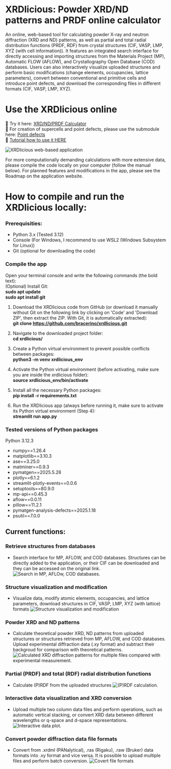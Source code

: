 # **XRDlicious: Powder XRD/ND patterns and PRDF online calculator**

An online, web-based tool for calculating powder X-ray and neutron diffraction (XRD and ND) patterns, as well as partial and total radial distribution functions (PRDF, RDF) from crystal structures (CIF, VASP, LMP, XYZ (with cell information)).
It features an integrated search interface for directly accessing and importing structures from the Materials Project (MP), Automatic FLOW (AFLOW), and Crystallography Open Database (COD) databases. Users can also interactively visualize uploaded structures and perform basic modifications (change elements, occupancies, lattice parameters), convert between conventional and primitive cells and introduce point defects, and download the corresponding files in different formats (CIF, VASP, LMP, XYZ). 

# **Use the XRDlicious online**
🔗 Try it here: [XRD/ND/PRDF Calculator](https://rdf-xrd-calculator.streamlit.app/)  
🔗 For creation of supercells and point defects, please use the submodule here: [Point defects](https://xrdlicious-point-defects.streamlit.app/)  
🔗 [Tutorial how to use it HERE](https://implant.fs.cvut.cz/xrdlicious/)

![XRDlicious web-based application](Illu_images/xrdlicious.png)

For more computationally demanding calculations with more extensive data, please compile the code locally on your computer (follow the manual below).
For planned features and modifications in the app, please see the Roadmap on the application website.

# **How to compile and run the XRDlicious locally:** 

### **Prerequisities**: 
- Python 3.x (Tested 3.12)
- Console (For Windows, I recommend to use WSL2 (Windows Subsystem for Linux))
- Git (optional for downloading the code)
  


### **Compile the app**  
Open your terminal console and write the following commands (the bold text):  
(Optional) Install Git:  
      **sudo apt update**  
      **sudo apt install git**    
      
1) Download the XRDlicious code from GitHub (or download it manually without Git on the following link by clicking on 'Code' and 'Download ZIP', then extract the ZIP. With Git, it is automatically extracted):  
      **git clone https://github.com/bracerino/xrdlicious.git**

2) Navigate to the downloaded project folder:  
      **cd xrdlicious/**

3) Create a Python virtual environment to prevent possible conflicts between packages:  
      **python3 -m venv xrdlicious_env**

4) Activate the Python virtual environment (before activating, make sure you are inside the xrdlicious folder):  
      **source xrdlicious_env/bin/activate**
   
5) Install all the necessary Python packages:  
      **pip install -r requirements.txt**

6) Run the XRDlicious app (always before running it, make sure to activate its Python virtual environment (Step 4):  
      **streamlit run app.py**

### **Tested versions of Python packages**
Python 3.12.3  

- numpy==1.26.4  
- matplotlib==3.10.3  
- ase==3.25.0  
- matminer==0.9.3  
- pymatgen==2025.5.28  
- plotly==6.1.2  
- streamlit-plotly-events==0.0.6  
- setuptools==80.9.0  
- mp-api==0.45.3  
- aflow==0.0.11  
- pillow==11.2.1  
- pymatgen-analysis-defects==2025.1.18
- psutil==7.0.0  

## Current functions:
### Retrieve structures from databases
- Search interface for MP, AFLOW, and COD databases. Structures can be directly added to the application, or their CIF can be downloaded and they can be accessed on the original link.
![Search in MP, AFLOw, COD databases.](Illu_images/search_database.png)

### Structure visualization and modification 
- Visualize data, modify atomic elements, occupancies, and lattice parameters, download structures in CIF, VASP, LMP, XYZ (with lattice) formats
![Structure visualization and modification](Illu_images/str_visu.png)

### Powder XRD and ND patterns
- Calculate theoretical powder XRD, ND patterns from uploaded structures or structures retrieved from MP, AFLOW, and COD databases. Upload experimental diffraction data (.xy format) and subtract their backgroud for comparison with theoretical patterns.
![Calculated XRD diffraction patterns for multiple files compared with experimental measurement.](Illu_images/xrd_nd.png)

### Partial (PRDF) and total (RDF) radial distribution functions
- Calculate (P)RDF from the uploaded structures
![(P)RDF calculation.](Illu_images/prdf.png)

### Interactive data visualization and XRD conversion
- Upload multiple two column data files and perform operations, such as automatic vertical stacking, or convert XRD data between different wavelengths or q-space and d-space representations.
![Interactive data plot.](Illu_images/int_plot.png)

### Convert powder diffraction data file formats
- Convert from .xrdml (PANalytical), .ras (Rigaku), .raw (Bruker) data formats into .xy format and vice versa. It is possible to upload multiple files and perform batch conversion.
![Covert file formats](Illu_images/data_file_convert.png)
